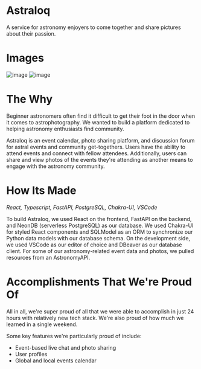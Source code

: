 # Astraloq

A service for astronomy enjoyers to come together and share pictures about their passion.

# Images

![image](https://github.com/user-attachments/assets/2d99fdbc-7859-4f3a-a2e0-377fd76a607a)
![image](https://github.com/user-attachments/assets/a30ea32c-d1a3-42c4-9a28-4a0ec58e3844)

# The Why
Beginner astronomers often find it difficult to get their foot in the door when it comes to astrophotography. We wanted to build a platform dedicated to helping astronomy enthusiasts find community.

Astraloq is an event calendar, photo sharing platform, and discussion forum for astral events and community get-togethers. Users have the ability to attend events and connect with fellow attendees. Additionally, users can share and view photos of the events they're attending as another means to engage with the astronomy community.

# How Its Made
_React, Typescript, FastAPI, PostgreSQL, Chakra-UI, VSCode_

To build Astraloq, we used React on the frontend, FastAPI on the backend, and NeonDB (serverless PostgreSQL) as our database. We used Chakra-UI for styled React components and SQLModel as an ORM to synchronize our Python data models with our database schema. On the development side, we used VSCode as our editor of choice and DBeaver as our database client. For some of our astronomy-related event data and photos, we pulled resources from an AstronomyAPI.

# Accomplishments That We're Proud Of
All in all, we're super proud of all that we were able to accomplish in just 24 hours with relatively new tech stack. We're also proud of how much we learned in a single weekend.

Some key features we're particularly proud of include:
- Event-based live chat and photo sharing
- User profiles
- Global and local events calendar
